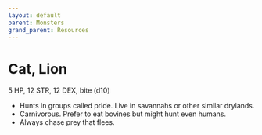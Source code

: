 ```yaml
---
layout: default
parent: Monsters
grand_parent: Resources
---
```


# Cat, Lion

5 HP, 12 STR, 12 DEX, bite (d10)

- Hunts in groups called pride. Live in savannahs or other similar drylands.
- Carnivorous. Prefer to eat bovines but might hunt even humans.
- Always chase prey that flees.

